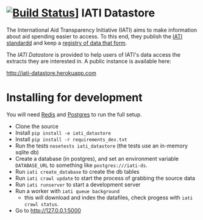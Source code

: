 [![Build Status](https://api.travis-ci.org/okfn/iati-datastore.png)](https://travis-ci.org/[https://api.travis-ci.org/okfn/iati-datastore.png)]
IATI Datastore
==============

The International Aid Transparency Initiative (IATI) aims to make
information about aid spending easier to access. To this end,
they publish the [IATI standardd](http://iatistandard.org) and keep a
[registry of data that form](http://www.iatiregistry.org).

The *IATI Datastore* is provided to help users of IATI's data access the
extracts they are interested in. A public instance is available here:

http://iati-datastore.herokuapp.com


Installing for development
==========================

You will need [Redis](http://redis.io) and [Postgres](http://postgresql.org)
to run the full setup.

* Clone the source
* Install `pip install -e iati_datastore`
* Install `pip install -r requirements_dev.txt`
* Run the tests `nosetests iati_datastore`
  (the tests use an in-memory sqlite db)
* Create a database (in postgres), and set an environment variable
  `DATABASE_URL` to something like `postgres:///iati-ds`.
* Run `iati create_database` to create the db tables
* Run `iati crawl update` to start the process of grabbing the source data
* Run `iati runserver` to start a development server
* Run a worker with `iati queue background`
  - this will download and index the datafiles,
    check progess with `iati crawl status`.
* Go to http://127.0.0.1:5000

